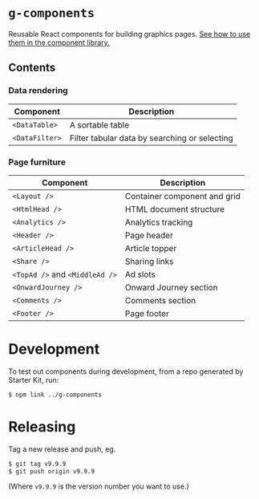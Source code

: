 # `g-components`

Reusable React components for building graphics pages. [See how to use them in the component library.](https://financial-times.github.io/g-components)

## Contents

### Data rendering

| Component                      | Description                                   |
|--------------------------------|-----------------------------------------------|
| `<DataTable>`                  | A sortable table                              |
| `<DataFilter>`                 | Filter tabular data by searching or selecting |

### Page furniture

| Component                      | Description                                   |
|--------------------------------|-----------------------------------------------|
| `<Layout />`                   | Container component and grid                  |
| `<HtmlHead />`                 | HTML document structure                       |
| `<Analytics />`                | Analytics tracking                            |
| `<Header />`                   | Page header                                   |
| `<ArticleHead />`              | Article topper                                |
| `<Share />`                    | Sharing links                                 |
| `<TopAd />` and `<MiddleAd />` | Ad slots                                      |
| `<OnwardJourney />`            | Onward Journey section                        |
| `<Comments />`                 | Comments section                              |
| `<Footer />`                   | Page footer                                   |

# Development

To test out components during development, from a repo generated by Starter Kit, run:

```bash
$ npm link ../g-components
```

# Releasing

Tag a new release and push, eg.

```bash
$ git tag v9.9.9
$ git push origin v9.9.9
```

(Where `v9.9.9` is the version number you want to use.)
